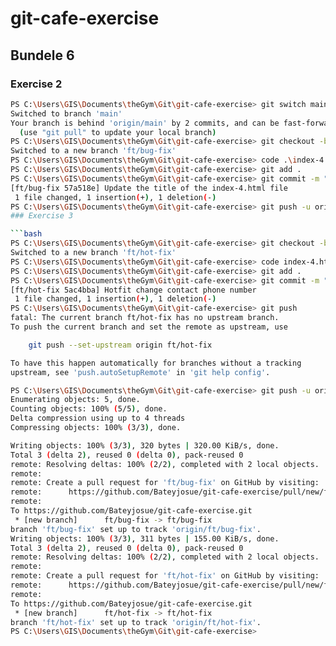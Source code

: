 # git-cafe-exercise

## Bundele 6
### Exercise 2

```bash
PS C:\Users\GIS\Documents\theGym\Git\git-cafe-exercise> git switch main
Switched to branch 'main'
Your branch is behind 'origin/main' by 2 commits, and can be fast-forwarded.
  (use "git pull" to update your local branch)
PS C:\Users\GIS\Documents\theGym\Git\git-cafe-exercise> git checkout -b ft/bug-fix
Switched to a new branch 'ft/bug-fix'
PS C:\Users\GIS\Documents\theGym\Git\git-cafe-exercise> code .\index-4.html
PS C:\Users\GIS\Documents\theGym\Git\git-cafe-exercise> git add .      
PS C:\Users\GIS\Documents\theGym\Git\git-cafe-exercise> git commit -m "Update the title of the index-4.html file"
[ft/bug-fix 57a518e] Update the title of the index-4.html file
 1 file changed, 1 insertion(+), 1 deletion(-)
PS C:\Users\GIS\Documents\theGym\Git\git-cafe-exercise> git push -u origin ft/bug-fix
### Exercise 3

```bash
PS C:\Users\GIS\Documents\theGym\Git\git-cafe-exercise> git checkout -b ft/hot-fix
Switched to a new branch 'ft/hot-fix'
PS C:\Users\GIS\Documents\theGym\Git\git-cafe-exercise> code index-4.html
PS C:\Users\GIS\Documents\theGym\Git\git-cafe-exercise> git add .
PS C:\Users\GIS\Documents\theGym\Git\git-cafe-exercise> git commit -m "Hotfit change contact phone number"
[ft/hot-fix 5ac4bba] Hotfit change contact phone number
 1 file changed, 1 insertion(+), 1 deletion(-)
PS C:\Users\GIS\Documents\theGym\Git\git-cafe-exercise> git push
fatal: The current branch ft/hot-fix has no upstream branch.
To push the current branch and set the remote as upstream, use

    git push --set-upstream origin ft/hot-fix

To have this happen automatically for branches without a tracking
upstream, see 'push.autoSetupRemote' in 'git help config'.

PS C:\Users\GIS\Documents\theGym\Git\git-cafe-exercise> git push -u origin ft/hot-fix
Enumerating objects: 5, done.
Counting objects: 100% (5/5), done.
Delta compression using up to 4 threads
Compressing objects: 100% (3/3), done.

Writing objects: 100% (3/3), 320 bytes | 320.00 KiB/s, done.
Total 3 (delta 2), reused 0 (delta 0), pack-reused 0        
remote: Resolving deltas: 100% (2/2), completed with 2 local objects.
remote: 
remote: Create a pull request for 'ft/bug-fix' on GitHub by visiting:
remote:      https://github.com/Bateyjosue/git-cafe-exercise/pull/new/ft/bug-fix
remote: 
To https://github.com/Bateyjosue/git-cafe-exercise.git
 * [new branch]      ft/bug-fix -> ft/bug-fix
branch 'ft/bug-fix' set up to track 'origin/ft/bug-fix'.
Writing objects: 100% (3/3), 311 bytes | 155.00 KiB/s, done.
Total 3 (delta 2), reused 0 (delta 0), pack-reused 0
remote: Resolving deltas: 100% (2/2), completed with 2 local objects.
remote:
remote: Create a pull request for 'ft/hot-fix' on GitHub by visiting:
remote:      https://github.com/Bateyjosue/git-cafe-exercise/pull/new/ft/hot-fix
remote:
To https://github.com/Bateyjosue/git-cafe-exercise.git
 * [new branch]      ft/hot-fix -> ft/hot-fix
branch 'ft/hot-fix' set up to track 'origin/ft/hot-fix'.
PS C:\Users\GIS\Documents\theGym\Git\git-cafe-exercise> 
```